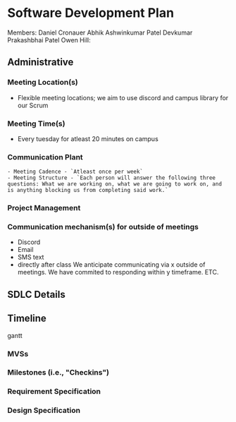 # Software Development Plan
Members:
Daniel Cronauer
Abhik Ashwinkumar Patel
Devkumar Prakashbhai Patel
Owen Hill:
## Administrative 

###  Meeting Location(s)
- Flexible meeting locations; we aim to use discord and campus library for our Scrum

###  Meeting Time(s)
- Every tuesday for atleast 20 minutes on campus
### Communication Plant
    - Meeting Cadence - `Atleast once per week`
    - Meeting Structure - `Each person will answer the following three questions: What we are working on, what we are going to work on, and is anything blocking us from completing said work.`
### Project Management

### Communication mechanism(s) for outside of meetings
- Discord
- Email
- SMS text
- directly after class
We anticipate communicating via x outside of meetings. We have commited to responding within y timeframe. ETC.

## SDLC Details

## Timeline

gantt

### MVSs
### Milestones (i.e., "Checkins")
### Requirement Specification
### Design Specification
